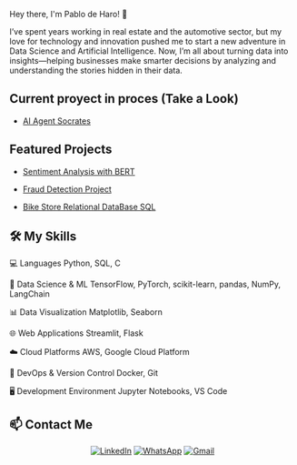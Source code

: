 Hey there, I'm Pablo de Haro! 👋

I’ve spent years working in real estate and the automotive sector, but my love for technology and innovation pushed me to start a new adventure in Data Science and Artificial Intelligence.
Now, I’m all about turning data into insights—helping businesses make smarter decisions by analyzing and understanding the stories hidden in their data.

## Current proyect in proces (Take a Look)

- [AI Agent Socrates](https://github.com/Pablodeharo/Socrates-React-Agent)

## Featured Projects

- [Sentiment Analysis with BERT](https://github.com/Pablodeharo/Sentiment-Analysis-with-BERT-Light)

  
- [Fraud Detection Project](https://github.com/Pablodeharo/Fraude-en-transacciones)


- [Bike Store Relational DataBase SQL](https://github.com/Pablodeharo/Bike-Store-Relational-DB)

## 🛠 My Skills

 💻 Languages 
 Python, SQL, C 

 🧠 Data Science & ML 
 TensorFlow, PyTorch, scikit-learn, pandas, NumPy, LangChain

 📊 Data Visualization 
 Matplotlib, Seaborn 

 🌐 Web Applications 
 Streamlit, Flask 

 ☁️ Cloud Platforms 
AWS, Google Cloud Platform 

 🔧 DevOps & Version Control 
 Docker, Git 

 🖥️ Development Environment 
 Jupyter Notebooks, VS Code 

## 📫 Contact Me

<div align="center">
  
[![LinkedIn](https://img.shields.io/badge/LinkedIn-0077B5?style=for-the-badge&logo=linkedin&logoColor=white)](https://www.linkedin.com/in/pablo-de-haro-pishoudt-0871972b6/)
[![WhatsApp](https://img.shields.io/badge/WhatsApp-25D366?style=for-the-badge&logo=whatsapp&logoColor=white)](https://wa.me/+34603189838)
[![Gmail](https://img.shields.io/badge/Gmail-D14836?style=for-the-badge&logo=gmail&logoColor=white)](mailto:pablodeharo872@gmail.com)

</div>


